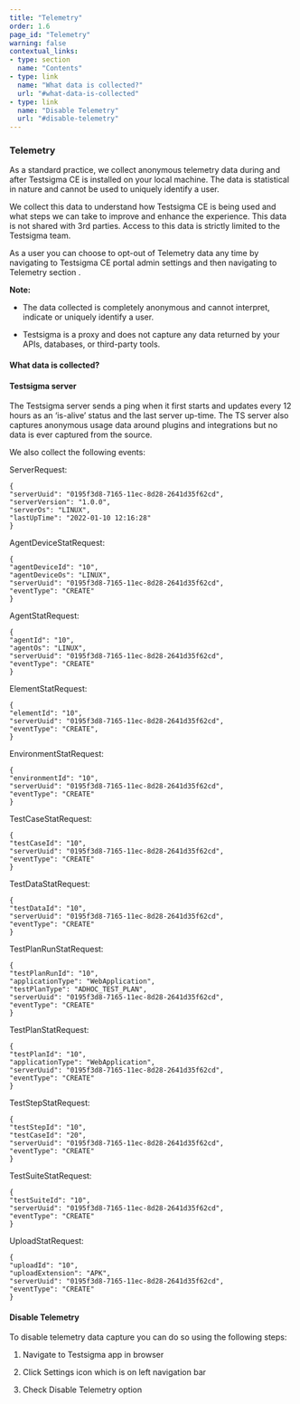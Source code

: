 ```yaml
---
title: "Telemetry"
order: 1.6
page_id: "Telemetry"
warning: false
contextual_links:
- type: section
  name: "Contents"
- type: link
  name: "What data is collected?"
  url: "#what-data-is-collected"
- type: link
  name: "Disable Telemetry"
  url: "#disable-telemetry"
---
```


### Telemetry

As a standard practice, we collect anonymous telemetry data during and after Testsigma CE is installed on your local machine. The data is statistical in nature and cannot be used to uniquely identify a user.

We collect this data to understand how Testsigma CE is being used and what steps we can take to improve and enhance the experience. This data is not shared with 3rd parties. Access to this data is strictly limited to the Testsigma team.  

As a user you can choose to opt-out of Telemetry data any time by navigating to Testsigma CE portal admin settings and then navigating to Telemetry section .
  

**Note:**

-   The data collected is completely anonymous and cannot interpret, indicate or uniquely identify a user.
    
-   Testsigma is a proxy and does not capture any data returned by your APIs, databases, or third-party tools.
    

  

#### What data is collected?

#### Testsigma server

The Testsigma server sends a ping when it first starts and updates every 12 hours as an ‘is-alive’ status and the last server up-time. The TS server also captures anonymous usage data around plugins and integrations but no data is ever captured from the source.

  

We also collect the following events:

  

ServerRequest:

    {
    "serverUuid": "0195f3d8-7165-11ec-8d28-2641d35f62cd",
    "serverVersion": "1.0.0",
    "serverOs": "LINUX",
    "lastUpTime": "2022-01-10 12:16:28"
    }

AgentDeviceStatRequest:

    {
    "agentDeviceId": "10",
    "agentDeviceOs": "LINUX",
    "serverUuid": "0195f3d8-7165-11ec-8d28-2641d35f62cd",
    "eventType": "CREATE"
    }

AgentStatRequest:

    {
    "agentId": "10",
    "agentOs": "LINUX",
    "serverUuid": "0195f3d8-7165-11ec-8d28-2641d35f62cd",
    "eventType": "CREATE"
    }


ElementStatRequest:

    {
    "elementId": "10",
    "serverUuid": "0195f3d8-7165-11ec-8d28-2641d35f62cd",
    "eventType": "CREATE",
    }

EnvironmentStatRequest:

    {
    "environmentId": "10",
    "serverUuid": "0195f3d8-7165-11ec-8d28-2641d35f62cd",
    "eventType": "CREATE"
    }

TestCaseStatRequest:

    {
    "testCaseId": "10",
    "serverUuid": "0195f3d8-7165-11ec-8d28-2641d35f62cd",
    "eventType": "CREATE"
    }


TestDataStatRequest:

    {
    "testDataId": "10",
    "serverUuid": "0195f3d8-7165-11ec-8d28-2641d35f62cd",
    "eventType": "CREATE"
    }


TestPlanRunStatRequest:

    {
    "testPlanRunId": "10",
    "applicationType": "WebApplication",
    "testPlanType": "ADHOC_TEST_PLAN",
    "serverUuid": "0195f3d8-7165-11ec-8d28-2641d35f62cd",
    "eventType": "CREATE"
    }

  
TestPlanStatRequest:

    {
    "testPlanId": "10",
    "applicationType": "WebApplication",
    "serverUuid": "0195f3d8-7165-11ec-8d28-2641d35f62cd",
    "eventType": "CREATE"
    }


TestStepStatRequest:

    {
    "testStepId": "10",
    "testCaseId": "20",
    "serverUuid": "0195f3d8-7165-11ec-8d28-2641d35f62cd",
    "eventType": "CREATE"
    }

TestSuiteStatRequest:

    {
    "testSuiteId": "10",
    "serverUuid": "0195f3d8-7165-11ec-8d28-2641d35f62cd",
    "eventType": "CREATE"
    }


UploadStatRequest:

    {
    "uploadId": "10",
    "uploadExtension": "APK",
    "serverUuid": "0195f3d8-7165-11ec-8d28-2641d35f62cd",
    "eventType": "CREATE"
    }

#### Disable Telemetry

To disable telemetry data capture you can do so using the following steps:

 1.  Navigate to Testsigma app in browser
    
 3.  Click Settings icon which is on left navigation bar
    
 4.  Check Disable Telemetry option
